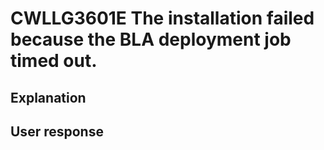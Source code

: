 # CWLLG3601E The installation failed because the BLA deployment job timed out.

## Explanation

## User response
